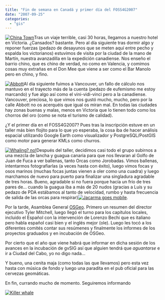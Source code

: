 ```yaml
---
title: "Fin de semana en Canadá y primer día del FOSS4G2007"
date: "2007-09-25"
categories: 
  - "gis"
---
```


[![China Town](images/1436355821_478eaa620e_m.jpg)](http://www.flickr.com/photos/xurxosanz/1436355821/ "Fisgard st")Tras un viaje terrible, casi 30 horas, llegamos a nuestro hotel en Victoria. ¿Cansados? bastante. Pero al día siguiente tras dormir algo y reponer fuerzas (pedazo de desayunos que se meten aquí entre pecho y espalda los victorianos) estuvimos de visita por la ciudad de la mano de Martín, nuestra avanzadilla en la expedición canadiense. Nos enseño el barrio chino, que es chino de verdad, no como en Valencia, y comimos cosas muy extrañas en el Don Mee que viene a ser como el Bar Manolo pero en chino, y fino.

[![Abbott](images/1437225708_80d5aebe5d_m.jpg)](http://www.flickr.com/photos/xurxosanz/1437225708/)Al día siguiente fuimos a Vancouver, un fallo de cálculo nos mantuvo en el trayecto más de la cuenta (pedazo de eufemismo me estoy marcando) y fue algo así como el vini-vidi-vinci pero a la canadiense. Vancouver, preciosa, lo que vimos nos gustó mucho, mucho, pero por la calle Abbott no os acerquéis que igual os miran mal. En todas las ciudades hay zonas buenas y malas, menos en Victoria que lo tienen todo como los chorros del oro (como se nota el turismo de calidad).

¿Y el primer día en el FOSS4G2007? Pues tras la inscripción estuve en un taller más bien flojito para lo que yo esperaba, la cosa iba de hacer análisis espacial utilizando Google Earth como visualizador y PostgreSQL/PostGIS como motor para generar KMLs como churros.

[![Whaling? no!](images/1436411569_55da9a446b_m.jpg)](http://www.flickr.com/photos/xurxosanz/1436411569/ "Balleneros, o casi")Después del taller, decidimos casi todo el grupo subirnos a una mezcla de lancha y guagua canaria para que nos llevaran al Golfo de Juan de Fuca a ver ballenas, tanto Orcas como Jorobadas. Vimos ballenas, intentarmos fotografiarlas (a veces hasta con éxito), luego vimos focas y osos marinos (muchas focas juntas vienen a oler como una cuadra) y luego marchamos de nuevo para puerto para finalizar una singladura agradable de tres horas. Bueno, agradable si no fuera porque hacía un frío de tres pares de... cuando la guagua iba a más de 20 nudos (gracias a Luís y su pedazo de PDA estábamos al tanto de velocidad, rumbo y hasta frecuencia de salida de las orcas para respirar)[![Jacarma goes mobile](images/1436367619_d0dc5c3666_m.jpg)](http://www.flickr.com/photos/xurxosanz/1436367619/ "Jacarma y sus cacharrines").

Por la tarde, Asamblea General [OSGeo](http://www.osgeo.org). Primero un resumen del director ejecutivo Tyler Mitchell, luego llegó el turno para los capítulos locales, incluido el Español con la intervención de Lorenzo Bechi que es italiano pero habla español casi bien y el inglés mejor (ole). Luego les tocó a los diferentes comités contar sus resúmenes y finalmente los informes de los proyectos graduados y en incubación de OSGeo.

Por cierto que el año que viene habrá que informar en dicha sesión de los avances en la incubación de gvSIG así que alguien tendrá que _aguantarse_ e ir a Ciudad del Cabo, yo no digo nada...

Y bueno, una cenita maja (como todas las que llevamos) pero esta vez hasta con música de fondo y luego una paradita en el pub oficial para las cervezas geomáticas.

En fin, currando mucho de momento. Seguiremos informando

[![Killer whale](images/1436368169_a9724ad389_m.jpg)](http://www.flickr.com/photos/xurxosanz/1436368169/)
